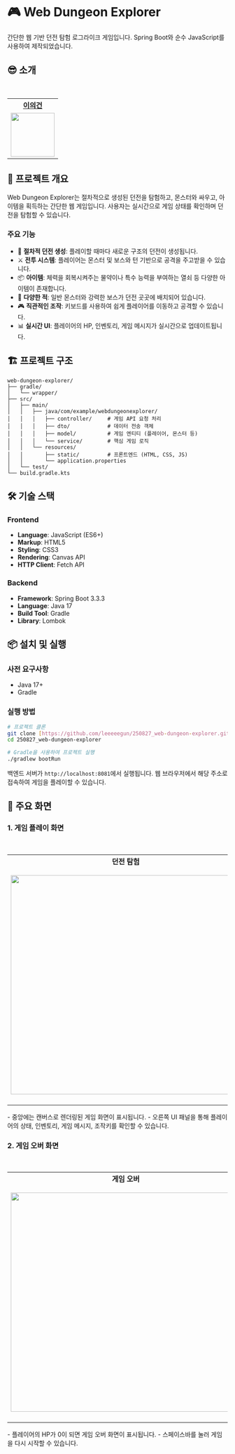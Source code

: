 # 🎮 Web Dungeon Explorer

간단한 웹 기반 던전 탐험 로그라이크 게임입니다. Spring Boot와 순수 JavaScript를 사용하여 제작되었습니다.

## 😎 소개

<table>
  <tr>
    <td align="center"><b><a href="https://github.com/leeeeegun">이의건</a></b></td>
  </tr>
  <tr>
    <td align="center"><a href="https://github.com/leeeeegun"><img src="https://avatars.githubusercontent.com/u/80462203?v=4" width="100px" /></a></td>
  </tr>
</table>

## 🚀 프로젝트 개요

Web Dungeon Explorer는 절차적으로 생성된 던전을 탐험하고, 몬스터와 싸우고, 아이템을 획득하는 간단한 웹 게임입니다. 사용자는 실시간으로 게임 상태를 확인하며 던전을 탐험할 수 있습니다.

### 주요 기능

- 📝 **절차적 던전 생성**: 플레이할 때마다 새로운 구조의 던전이 생성됩니다.
- ⚔️ **전투 시스템**: 플레이어는 몬스터 및 보스와 턴 기반으로 공격을 주고받을 수 있습니다.
- 📦 **아이템**: 체력을 회복시켜주는 물약이나 특수 능력을 부여하는 열쇠 등 다양한 아이템이 존재합니다.
- 👾 **다양한 적**: 일반 몬스터와 강력한 보스가 던전 곳곳에 배치되어 있습니다.
- 🎮 **직관적인 조작**: 키보드를 사용하여 쉽게 플레이어를 이동하고 공격할 수 있습니다.
- 📊 **실시간 UI**: 플레이어의 HP, 인벤토리, 게임 메시지가 실시간으로 업데이트됩니다.

## 🏗️ 프로젝트 구조

```
web-dungeon-explorer/
├── gradle/
│   └── wrapper/
├── src/
│   ├── main/
│   │   ├── java/com/example/webdungeonexplorer/
│   │   │   ├── controller/     # 게임 API 요청 처리
│   │   │   ├── dto/            # 데이터 전송 객체
│   │   │   ├── model/          # 게임 엔티티 (플레이어, 몬스터 등)
│   │   │   └── service/        # 핵심 게임 로직
│   │   └── resources/
│   │       ├── static/         # 프론트엔드 (HTML, CSS, JS)
│   │       └── application.properties
│   └── test/
└── build.gradle.kts
```

## 🛠️ 기술 스택

### Frontend
- **Language**: JavaScript (ES6+)
- **Markup**: HTML5
- **Styling**: CSS3
- **Rendering**: Canvas API
- **HTTP Client**: Fetch API

### Backend
- **Framework**: Spring Boot 3.3.3
- **Language**: Java 17
- **Build Tool**: Gradle
- **Library**: Lombok

## 📦 설치 및 실행

### 사전 요구사항
- Java 17+
- Gradle

### 실행 방법

```bash
# 프로젝트 클론
git clone [https://github.com/leeeeegun/250827_web-dungeon-explorer.git](https://github.com/leeeeegun/250827_web-dungeon-explorer.git)
cd 250827_web-dungeon-explorer

# Gradle을 사용하여 프로젝트 실행
./gradlew bootRun
```

백엔드 서버가 `http://localhost:8081`에서 실행됩니다. 웹 브라우저에서 해당 주소로 접속하여 게임을 플레이할 수 있습니다.

## 🌟 주요 화면

### 1. 게임 플레이 화면
<table>
  <tr>
    <td align="center" valign="top">
      <b>던전 탐험</b><br/>
            <img src="public/game_screen.png" width="500"/>
    </td>
  </tr>
</table>
- 중앙에는 캔버스로 렌더링된 게임 화면이 표시됩니다.
- 오른쪽 UI 패널을 통해 플레이어의 상태, 인벤토리, 게임 메시지, 조작키를 확인할 수 있습니다.

### 2. 게임 오버 화면
<table>
  <tr>
    <td align="center" valign="top">
      <b>게임 오버</b><br/>
            <img src="public/game_over_screen.png" width="500"/>
    </td>
  </tr>
</table>
- 플레이어의 HP가 0이 되면 게임 오버 화면이 표시됩니다.
- 스페이스바를 눌러 게임을 다시 시작할 수 있습니다.

